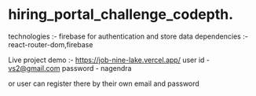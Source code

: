 # hiring_portal_challenge_codepth.
technologies :- firebase for authentication and store data
dependencies :- react-router-dom,firebase

Live project demo :- https://job-nine-lake.vercel.app/
user id - vs2@gmail.com
password - nagendra

or user can register there by their own email and password
